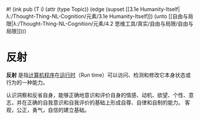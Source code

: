 #! (ink pub (T i) (attr (type Topic)) (edge (supset [[3.1e Humanity-Itself|λ:/Thought-Thing-NL-Cognition/元素/3.1e Humanity-Itself]]) (unto [[自由与局限|λ:/Thought-Thing-NL-Cognition/元素/4.2 思维工具/真实/自由与局限/自由与局限]])))

# 反射
 **反射** 是指[计算机程序](https://baike.baidu.com/item/计算机程序?fromModule=lemma_inlink)在[运行时](https://baike.baidu.com/item/运行时?fromModule=lemma_inlink)（Run time）可以访问、检测和修改它本身状态或行为的一种能力。

认识洞察和反省自身，能够正确地意识和评价自身的情感、动机、欲望、个性、意志，并在正确的自我意识和自我评价的基础上形成自尊、自律和自制的能力。 客观，公正，勇气，自信的建立基础。